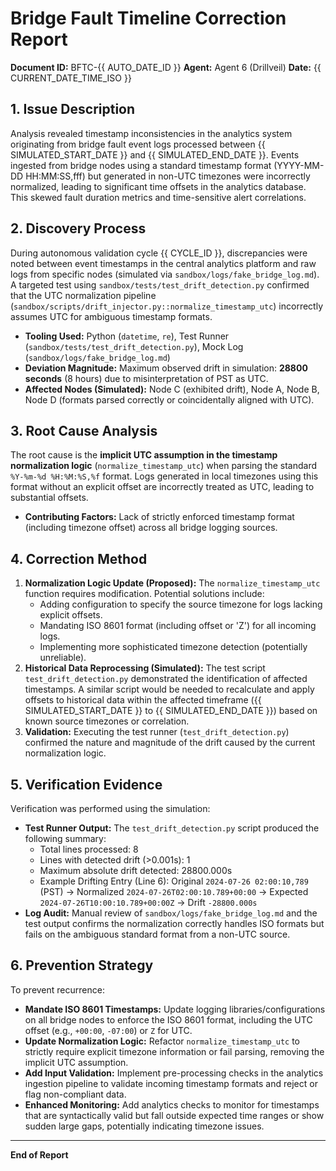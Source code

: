 # Bridge Fault Timeline Correction Report

**Document ID:** BFTC-{{ AUTO_DATE_ID }}
**Agent:** Agent 6 (Drillveil)
**Date:** {{ CURRENT_DATE_TIME_ISO }}

## 1. Issue Description

Analysis revealed timestamp inconsistencies in the analytics system originating from bridge fault event logs processed between {{ SIMULATED_START_DATE }} and {{ SIMULATED_END_DATE }}. Events ingested from bridge nodes using a standard timestamp format (YYYY-MM-DD HH:MM:SS,fff) but generated in non-UTC timezones were incorrectly normalized, leading to significant time offsets in the analytics database. This skewed fault duration metrics and time-sensitive alert correlations.

## 2. Discovery Process

During autonomous validation cycle {{ CYCLE_ID }}, discrepancies were noted between event timestamps in the central analytics platform and raw logs from specific nodes (simulated via `sandbox/logs/fake_bridge_log.md`). A targeted test using `sandbox/tests/test_drift_detection.py` confirmed that the UTC normalization pipeline (`sandbox/scripts/drift_injector.py::normalize_timestamp_utc`) incorrectly assumes UTC for ambiguous timestamp formats.

*   **Tooling Used:** Python (`datetime`, `re`), Test Runner (`sandbox/tests/test_drift_detection.py`), Mock Log (`sandbox/logs/fake_bridge_log.md`)
*   **Deviation Magnitude:** Maximum observed drift in simulation: **28800 seconds** (8 hours) due to misinterpretation of PST as UTC.
*   **Affected Nodes (Simulated):** Node C (exhibited drift), Node A, Node B, Node D (formats parsed correctly or coincidentally aligned with UTC).

## 3. Root Cause Analysis

The root cause is the **implicit UTC assumption in the timestamp normalization logic** (`normalize_timestamp_utc`) when parsing the standard `%Y-%m-%d %H:%M:%S,%f` format. Logs generated in local timezones using this format without an explicit offset are incorrectly treated as UTC, leading to substantial offsets.

*   **Contributing Factors:** Lack of strictly enforced timestamp format (including timezone offset) across all bridge logging sources.

## 4. Correction Method

1.  **Normalization Logic Update (Proposed):** The `normalize_timestamp_utc` function requires modification. Potential solutions include:
    *   Adding configuration to specify the source timezone for logs lacking explicit offsets.
    *   Mandating ISO 8601 format (including offset or 'Z') for all incoming logs.
    *   Implementing more sophisticated timezone detection (potentially unreliable).
2.  **Historical Data Reprocessing (Simulated):** The test script `test_drift_detection.py` demonstrated the identification of affected timestamps. A similar script would be needed to recalculate and apply offsets to historical data within the affected timeframe ({{ SIMULATED_START_DATE }} to {{ SIMULATED_END_DATE }}) based on known source timezones or correlation.
3.  **Validation:** Executing the test runner (`test_drift_detection.py`) confirmed the nature and magnitude of the drift caused by the current normalization logic.

## 5. Verification Evidence

Verification was performed using the simulation:

*   **Test Runner Output:** The `test_drift_detection.py` script produced the following summary:
    *   Total lines processed: 8
    *   Lines with detected drift (>0.001s): 1
    *   Maximum absolute drift detected: 28800.000s
    *   Example Drifting Entry (Line 6): Original `2024-07-26 02:00:10,789` (PST) -> Normalized `2024-07-26T02:00:10.789+00:00` -> Expected `2024-07-26T10:00:10.789+00:00Z` -> Drift `-28800.000s`
*   **Log Audit:** Manual review of `sandbox/logs/fake_bridge_log.md` and the test output confirms the normalization correctly handles ISO formats but fails on the ambiguous standard format from a non-UTC source.

## 6. Prevention Strategy

To prevent recurrence:

*   **Mandate ISO 8601 Timestamps:** Update logging libraries/configurations on all bridge nodes to enforce the ISO 8601 format, including the UTC offset (e.g., `+00:00`, `-07:00`) or `Z` for UTC.
*   **Update Normalization Logic:** Refactor `normalize_timestamp_utc` to strictly require explicit timezone information or fail parsing, removing the implicit UTC assumption.
*   **Add Input Validation:** Implement pre-processing checks in the analytics ingestion pipeline to validate incoming timestamp formats and reject or flag non-compliant data.
*   **Enhanced Monitoring:** Add analytics checks to monitor for timestamps that are syntactically valid but fall outside expected time ranges or show sudden large gaps, potentially indicating timezone issues.

---
**End of Report** 